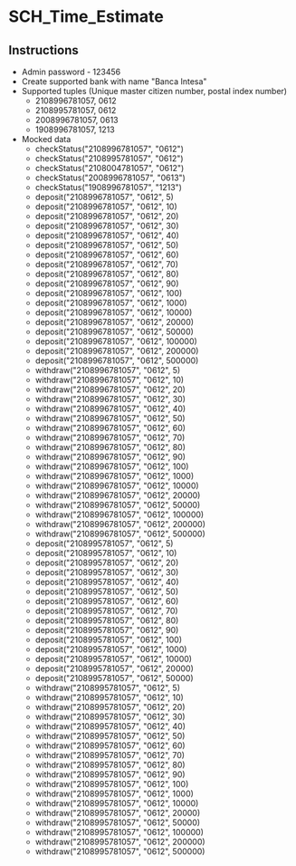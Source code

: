 # SCH_Time_Estimate

## Instructions

* Admin password - 123456
* Create supported bank with name "Banca Intesa"
* Supported tuples (Unique master citizen number, postal index number)
   * 2108996781057, 0612
   * 2108995781057, 0612
   * 2008996781057, 0613
   * 1908996781057, 1213
*  Mocked data
    *    checkStatus("2108996781057", "0612")
    *    checkStatus("2108995781057", "0612") 
    *    checkStatus("2108004781057", "0612") 
    *    checkStatus("2008996781057", "0613") 
    *    checkStatus("1908996781057", "1213") 
    *    deposit("2108996781057", "0612", 5) 
    *    deposit("2108996781057", "0612", 10) 
    *    deposit("2108996781057", "0612", 20) 
    *    deposit("2108996781057", "0612", 30) 
    *    deposit("2108996781057", "0612", 40) 
    *    deposit("2108996781057", "0612", 50) 
    *    deposit("2108996781057", "0612", 60) 
    *    deposit("2108996781057", "0612", 70) 
    *    deposit("2108996781057", "0612", 80) 
    *    deposit("2108996781057", "0612", 90) 
    *    deposit("2108996781057", "0612", 100) 
    *    deposit("2108996781057", "0612", 1000) 
    *    deposit("2108996781057", "0612", 10000) 
    *    deposit("2108996781057", "0612", 20000) 
    *    deposit("2108996781057", "0612", 50000) 
    *    deposit("2108996781057", "0612", 100000) 
    *    deposit("2108996781057", "0612", 200000) 
    *    deposit("2108996781057", "0612", 500000) 
    *    withdraw("2108996781057", "0612", 5) 
    *    withdraw("2108996781057", "0612", 10) 
    *    withdraw("2108996781057", "0612", 20) 
    *    withdraw("2108996781057", "0612", 30) 
    *    withdraw("2108996781057", "0612", 40) 
    *    withdraw("2108996781057", "0612", 50) 
    *    withdraw("2108996781057", "0612", 60) 
    *    withdraw("2108996781057", "0612", 70) 
    *    withdraw("2108996781057", "0612", 80) 
    *    withdraw("2108996781057", "0612", 90) 
    *    withdraw("2108996781057", "0612", 100) 
    *    withdraw("2108996781057", "0612", 1000) 
    *    withdraw("2108996781057", "0612", 10000) 
    *    withdraw("2108996781057", "0612", 20000) 
    *    withdraw("2108996781057", "0612", 50000) 
    *    withdraw("2108996781057", "0612", 100000) 
    *    withdraw("2108996781057", "0612", 200000) 
    *    withdraw("2108996781057", "0612", 500000) 
    *    deposit("2108995781057", "0612", 5) 
    *    deposit("2108995781057", "0612", 10) 
    *    deposit("2108995781057", "0612", 20) 
    *    deposit("2108995781057", "0612", 30) 
    *    deposit("2108995781057", "0612", 40) 
    *    deposit("2108995781057", "0612", 50) 
    *    deposit("2108995781057", "0612", 60) 
    *    deposit("2108995781057", "0612", 70) 
    *    deposit("2108995781057", "0612", 80) 
    *    deposit("2108995781057", "0612", 90) 
    *    deposit("2108995781057", "0612", 100) 
    *    deposit("2108995781057", "0612", 1000) 
    *    deposit("2108995781057", "0612", 10000) 
    *    deposit("2108995781057", "0612", 20000) 
    *    deposit("2108995781057", "0612", 50000) 
    *    withdraw("2108995781057", "0612", 5) 
    *    withdraw("2108995781057", "0612", 10) 
    *    withdraw("2108995781057", "0612", 20) 
    *    withdraw("2108995781057", "0612", 30) 
    *    withdraw("2108995781057", "0612", 40) 
    *    withdraw("2108995781057", "0612", 50) 
    *    withdraw("2108995781057", "0612", 60) 
    *    withdraw("2108995781057", "0612", 70) 
    *    withdraw("2108995781057", "0612", 80) 
    *    withdraw("2108995781057", "0612", 90) 
    *    withdraw("2108995781057", "0612", 100) 
    *    withdraw("2108995781057", "0612", 1000) 
    *    withdraw("2108995781057", "0612", 10000) 
    *    withdraw("2108995781057", "0612", 20000) 
    *    withdraw("2108995781057", "0612", 50000) 
    *    withdraw("2108995781057", "0612", 100000) 
    *    withdraw("2108995781057", "0612", 200000) 
    *    withdraw("2108995781057", "0612", 500000) 